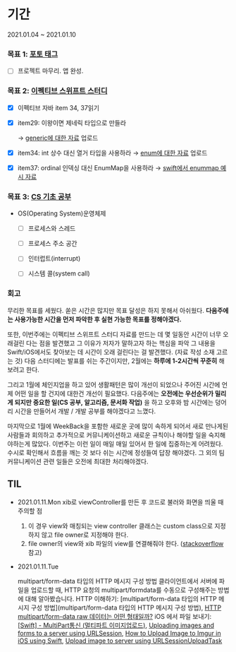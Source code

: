 # 기간
2021.01.04 ~ 2021.01.10



### 목표 1: [포토 태그](https://github.com/SimLeeTag/photo-tag-iOS/issues)

- [ ] 프로젝트 마무리. 앱 완성.

### 목표 2: [이펙티브 스위프트 스터디](https://github.com/TheSwiftists/effective-swift)

- [x] 이펙티브 자바 item 34, 37읽기

- [x] item29: 이왕이면 제네릭 타입으로 만들라

  → [generic에 대한 자료](https://github.com/TheSwiftists/effective-swift/pull/64/files?short_path=27e5161#diff-27e51611c81ca8f1476beff3b325a33c773a78fdf380451cb8edb960b3d7753e) 업로드

- [x] item34: int 상수 대신 열거 타입을 사용하라
  → [enum에 대한 자료](https://github.com/TheSwiftists/effective-swift/pull/74/files?short_path=a99983e#diff-a99983e745db76884a38bb59cdc781c673576fb8c293bcb6b3069892e252c2b2) 업로드 

- [x] item37: ordinal 인덱싱 대신 EnumMap을 사용하라 
  → [swift에서 enummap 예시 자료](https://github.com/TheSwiftists/effective-swift/pull/75/files?short_path=65ff1ed#diff-65ff1edd2fdfabc3d23b69730c188a17e88e61c412a8db372220439547a931bb)

### 목표 3: [CS 기초 공부](https://gyoogle.dev/blog/computer-science/operating-system/System%20Call.html)

- OS(Operating System)운영체제
  - [ ] 프로세스와 스레드

  - [ ] 프로세스 주소 공간

  - [ ] 인터럽트(interrupt)

  - [ ] 시스템 콜(system call)



### 회고

무리한 목표를 세웠다.
쏟은 시간은 많지만 목표 달성은 하지 못해서 아쉬웠다.
**다음주에는 사용가능한 시간을 먼저 파악한 후 실현 가능한 목표를 정해야겠다.**

또한, 이번주에는 이펙티브 스위프트 스터디 자료를 만드는 데 몇 일동안 시간이 너무 오래걸린 다는 점을 발견했고
그 이유가 저자가 말하고자 하는 핵심을 파악 그 내용을 Swift/iOS에서도 찾아보는 데 시간이 오래 걸린다는 걸 발견했다. (자료 작성 소재 고르는 것)
다음 스터디에는 발표를 쉬는 주간이지만, 2월에는 **하루에 1-2시간씩 꾸준히** 해보려고 한다.

그리고 1월에 체인지업을 하고 있어 생활패턴은 많이 개선이 되었으나 주어진 시간에 언제 어떤 일을 할 건지에 대한건 개선이 필요했다.
다음주에는 **오전에는 우선순위가 밀리게 되지만 중요한 일(CS 공부, 알고리즘, 문서화 작업)** 을 하고 오후와 밤 시간에는 덩어리 시간을 만들어서 개발 / 개발 공부를 해야겠다고 느꼈다.

마지막으로 1월에 WeekBack을 포함한 새로운 곳에 많이 속하게 되어서 새로 만나게된 사람들과 회의하고 추가적으로 커뮤니케이션하고 새로운 규칙이나 해야할 일을 숙지해야하는게 많았다. 이번주는 이런 일이 매일 매일 있어서 한 일에 집중하는게 어려웠다. 수시로 확인해서 흐름을 깨는 것 보다 쉬는 시간에 정성들여 답장 해야겠다. 그 외의 팀 커뮤니케이션 관련 일들은 오전에 최대한 처리해야겠다.

## TIL

* 2021.01.11.Mon
  xib로 viewController를 만든 후 코드로 불러와 화면을 띄울 때 주의할 점
  1. 이 경우 view와 매칭되는 view controller 클래스는 custom class으로 지정하지 않고 file owner로 지정해야 한다.
  2. file owner의 view와 xib 파일의 view를 연결해줘야 한다. ([stackoverflow](https://stackoverflow.com/questions/4763519/loaded-nib-but-the-view-outlet-was-not-set) 참고)

* 2021.01.11.Tue

  multipart/form-data 타입의 HTTP 메시지 구성 방법
  클라이언트에서 서버에 파일을 업로드할 때, HTTP 요청의 multipart/formdata를 수동으로 구성해주는 방법에 대해 알아봤습니다.
  HTTP 이해하기: [multipart/form-data 타입의 HTTP 메시지 구성 방법](multipart/form-data 타입의 HTTP 메시지 구성 방법), [HTTP multipart/form-data raw 데이터는 어떤 형태일까?](https://lng1982.tistory.com/209)
  iOS 에서 파일 보내기: [[Swift] - MultiPart통신 (멀티파트 이미지업로드)](https://nsios.tistory.com/39), [Uploading images and forms to a server using URLSession](https://www.donnywals.com/uploading-images-and-forms-to-a-server-using-urlsession/), [How to Upload Image to Imgur in iOS using Swift](https://johncodeos.com/how-to-upload-image-to-imgur-in-ios-using-swift/), [Upload image to server using URLSessionUploadTask](https://fluffy.es/upload-image-to-server/)

  

